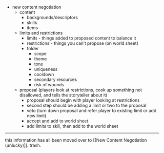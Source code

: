- new content negotiation
	- content
		- backgrounds/descriptors
		- skills
		- items
	- limits and restrictions
		- limits - things added to proposed content to balance it
		- restrictions - things you can't propose (on world sheet)
		- folder
			- scope
			- theme
			- tone
			- uniqueness
			- cooldown
			- secondary resources
			- risk of wounds
	- proposal (players look at restrictions, cook up something not disallowed, and tells the storyteller about it)
		- proposal should begin with player looking at restrictions
		- second step should be adding a limit or two to the proposal
		- veto (turn down proposal and refer player to existing limit or add new limit)
		- accept and add to world sheet
		- add limits to skill, then add to the world sheet

---

this information has all been moved over to [[New Content Negotiation (unlucky)]]. trash.



